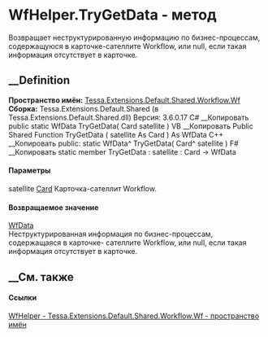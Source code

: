# WfHelper.TryGetData - метод
Возвращает неструктурированную информацию по бизнес-процессам, содержащуюся в
карточке-сателлите Workflow, или null, если такая информация отсутствует в
карточке.
## __Definition
 **Пространство имён:**
[Tessa.Extensions.Default.Shared.Workflow.Wf](N_Tessa_Extensions_Default_Shared_Workflow_Wf.htm)  
 **Сборка:** Tessa.Extensions.Default.Shared (в
Tessa.Extensions.Default.Shared.dll) Версия: 3.6.0.17
C# __Копировать
     public static WfData TryGetData(
    	Card satellite
    )
VB __Копировать
     Public Shared Function TryGetData ( 
    	satellite As Card
    ) As WfData
C++ __Копировать
     public:
    static WfData^ TryGetData(
    	Card^ satellite
    )
F# __Копировать
     static member TryGetData : 
            satellite : Card -> WfData 
#### Параметры
satellite [Card](T_Tessa_Cards_Card.htm)
    Карточка-сателлит Workflow.
#### Возвращаемое значение
[WfData](T_Tessa_Extensions_Default_Shared_Workflow_Wf_WfData.htm)  
Неструктурированная информация по бизнес-процессам, содержащаяся в карточке-
сателлите Workflow, или null, если такая информация отсутствует в карточке.
## __См. также
#### Ссылки
[WfHelper - ](T_Tessa_Extensions_Default_Shared_Workflow_Wf_WfHelper.htm)
[Tessa.Extensions.Default.Shared.Workflow.Wf - пространство
имён](N_Tessa_Extensions_Default_Shared_Workflow_Wf.htm)
